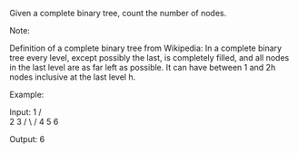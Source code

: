 Given a complete binary tree, count the number of nodes.

Note: 

Definition of a complete binary tree from Wikipedia:
In a complete binary tree every level, except possibly the last, is completely filled, and all nodes in the last level are as far left as possible. It can have between 1 and 2h nodes inclusive at the last level h.

Example:


Input: 
    1
   / \
  2   3
 / \  /
4  5 6

Output: 6
